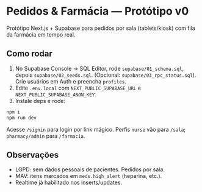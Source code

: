 # Pedidos & Farmácia — Protótipo v0

Protótipo Next.js + Supabase para pedidos por sala (tablets/kiosk) com fila da farmácia em tempo real.

## Como rodar
1) No Supabase Console → SQL Editor, rode `supabase/01_schema.sql`, depois `supabase/02_seeds.sql`. (Opcional: `supabase/03_rpc_status.sql`). Crie usuários em Auth e preencha `profiles`.
2) Edite `.env.local` com `NEXT_PUBLIC_SUPABASE_URL` e `NEXT_PUBLIC_SUPABASE_ANON_KEY`.
3) Instale deps e rode:
```bash
npm i
npm run dev
```
Acesse `/signin` para login por link mágico. Perfis `nurse` vão para `/sala`; `pharmacy/admin` para `/farmacia`.

## Observações
- LGPD: sem dados pessoais de pacientes. Pedidos por sala.
- MAV: itens marcados em `meds.high_alert` (heparina, etc.).
- Realtime já habilitado nos inserts/updates.
